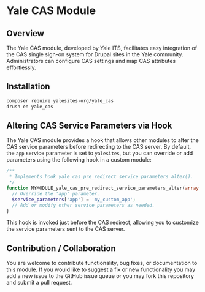 # Yale CAS Module

## Overview

The Yale CAS module, developed by Yale ITS, facilitates easy integration of the CAS single sign-on system for Drupal sites in the Yale community. Administrators can configure CAS settings and map CAS attributes effortlessly.

## Installation

```bash
composer require yalesites-org/yale_cas
drush en yale_cas
```

## Altering CAS Service Parameters via Hook

The Yale CAS module provides a hook that allows other modules to alter the CAS service parameters before redirecting to the CAS server. By default, the `app` service parameter is set to `yalesites`, but you can override or add parameters using the following hook in a custom module:

```php
/**
 * Implements hook_yale_cas_pre_redirect_service_parameters_alter().
 */
function MYMODULE_yale_cas_pre_redirect_service_parameters_alter(array &$service_parameters, $event) {
  // Override the 'app' parameter.
  $service_parameters['app'] = 'my_custom_app';
  // Add or modify other service parameters as needed.
}
```

This hook is invoked just before the CAS redirect, allowing you to customize the service parameters sent to the CAS server.

## Contribution / Collaboration

You are welcome to contribute functionality, bug fixes, or documentation to this module. If you would like to suggest a fix or new functionality you may add a new issue to the GitHub issue queue or you may fork this repository and submit a pull request.
